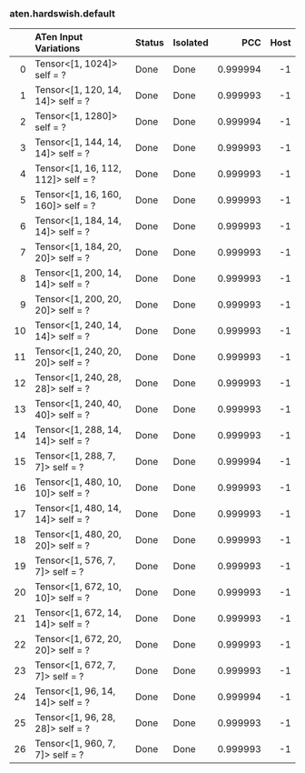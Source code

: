 ### aten.hardswish.default
|    | ATen Input Variations              | Status   | Isolated   |      PCC |   Host |
|---:|:-----------------------------------|:---------|:-----------|---------:|-------:|
|  0 | Tensor<[1, 1024]> self = ?         | Done     | Done       | 0.999994 |     -1 |
|  1 | Tensor<[1, 120, 14, 14]> self = ?  | Done     | Done       | 0.999993 |     -1 |
|  2 | Tensor<[1, 1280]> self = ?         | Done     | Done       | 0.999994 |     -1 |
|  3 | Tensor<[1, 144, 14, 14]> self = ?  | Done     | Done       | 0.999993 |     -1 |
|  4 | Tensor<[1, 16, 112, 112]> self = ? | Done     | Done       | 0.999993 |     -1 |
|  5 | Tensor<[1, 16, 160, 160]> self = ? | Done     | Done       | 0.999993 |     -1 |
|  6 | Tensor<[1, 184, 14, 14]> self = ?  | Done     | Done       | 0.999993 |     -1 |
|  7 | Tensor<[1, 184, 20, 20]> self = ?  | Done     | Done       | 0.999993 |     -1 |
|  8 | Tensor<[1, 200, 14, 14]> self = ?  | Done     | Done       | 0.999993 |     -1 |
|  9 | Tensor<[1, 200, 20, 20]> self = ?  | Done     | Done       | 0.999993 |     -1 |
| 10 | Tensor<[1, 240, 14, 14]> self = ?  | Done     | Done       | 0.999993 |     -1 |
| 11 | Tensor<[1, 240, 20, 20]> self = ?  | Done     | Done       | 0.999993 |     -1 |
| 12 | Tensor<[1, 240, 28, 28]> self = ?  | Done     | Done       | 0.999993 |     -1 |
| 13 | Tensor<[1, 240, 40, 40]> self = ?  | Done     | Done       | 0.999993 |     -1 |
| 14 | Tensor<[1, 288, 14, 14]> self = ?  | Done     | Done       | 0.999993 |     -1 |
| 15 | Tensor<[1, 288, 7, 7]> self = ?    | Done     | Done       | 0.999994 |     -1 |
| 16 | Tensor<[1, 480, 10, 10]> self = ?  | Done     | Done       | 0.999993 |     -1 |
| 17 | Tensor<[1, 480, 14, 14]> self = ?  | Done     | Done       | 0.999993 |     -1 |
| 18 | Tensor<[1, 480, 20, 20]> self = ?  | Done     | Done       | 0.999993 |     -1 |
| 19 | Tensor<[1, 576, 7, 7]> self = ?    | Done     | Done       | 0.999993 |     -1 |
| 20 | Tensor<[1, 672, 10, 10]> self = ?  | Done     | Done       | 0.999993 |     -1 |
| 21 | Tensor<[1, 672, 14, 14]> self = ?  | Done     | Done       | 0.999993 |     -1 |
| 22 | Tensor<[1, 672, 20, 20]> self = ?  | Done     | Done       | 0.999993 |     -1 |
| 23 | Tensor<[1, 672, 7, 7]> self = ?    | Done     | Done       | 0.999993 |     -1 |
| 24 | Tensor<[1, 96, 14, 14]> self = ?   | Done     | Done       | 0.999994 |     -1 |
| 25 | Tensor<[1, 96, 28, 28]> self = ?   | Done     | Done       | 0.999993 |     -1 |
| 26 | Tensor<[1, 960, 7, 7]> self = ?    | Done     | Done       | 0.999993 |     -1 |

